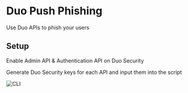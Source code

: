 # Duo Push Phishing
Use Duo APIs to phish your users

## Setup
Enable Admin API & Authentication API on Duo Security

Generate Duo Security keys for each API and input them into the script


![CLI](https://i.imgur.com/g57gnZT.png)
